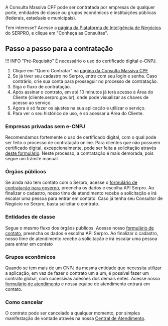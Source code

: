 A Consulta Massiva CPF pode ser contratada por empresas de qualquer porte, entidades de classe ou grupos econômicos e instituições públicas (federais, estaduais e municipais).

Tem interesse? Acesse a [página da Plataforma de Inteligência de Negócios](https://servicos.serpro.gov.br/inteligencia-de-negocios-serpro/) do SERPRO, e clique em "Conheça as Consultas".

## Passo a passo para a contratação

!!! INFO "Pré-Requisito"
    É necessário o uso do certificado digital e-CNPJ.


1. Clique em "Quero Contratar" na [página da Consulta Massiva CPF](https://servicos.serpro.gov.br/inteligencia-de-negocios-serpro/biblioteca/consulta-cpf/index.html)
1. Se já tiver seu cadastro no Serpro, entre com seu login e senha. Caso contrário, crie sua conta para prosseguir no processo de contratação.
1. Siga o fluxo de contratação.
1. Após assinar o contrato, em até 10 minutos já terá acesso à Área do Cliente (cliente.serpro.gov.br), onde pode visualizar as chaves de acesso ao serviço.
1. Agora é só fazer os ajustes na sua aplicação e utilizar o serviço.
1. Para ver o seu histórico de uso, é só acessar a Área do Cliente.

### Empresas privadas sem e-CNPJ
Recomendamos fortemente o uso de certificado digital, com o qual pode ser feito o processo de contratação online. Para clientes que não possuem certificado digital, excepcionalmente, pode ser feita a solicitação através [deste formulário](https://www.serpro.gov.br/menu/contato/cliente/cliente/@@template_contato). Neste processo, a contratação é mais demorada, pois segue um trâmite manual.

### Órgãos públicos
Se ainda não tem contato com o Serpro, acesse o [formulário de contratação para governo](https://servicos.serpro.gov.br/governo-contratacao/), preencha os dados e escolha API Serpro. Ao finalizar o cadastro, nosso time de atendimento recebe a solicitação e irá escalar uma pessoa para entrar em contato. Caso já tenha seu Consultor de Negócio no Serpro, basta solicitar o contrato.

### Entidades de classe
Segue o mesmo fluxo dos órgãos públicos. Acesse nosso [formulário de contato](https://www.serpro.gov.br/menu/contato/cliente/cliente/@@template_contato), preencha os dados e escolha API Serpro. Ao finalizar o cadastro, nosso time de atendimento recebe a solicitação e irá escalar uma pessoa para entrar em contato

### Grupos econômicos
Quando se tem mais de um CNPJ da mesma entidade que necessita utilizar a aplicação, em vez de fazer o contrato um a um, é possível fazer um contrato global, com sucessivas adesões dos demais entes. Acesse nosso [formulário de atendimento](https://www.serpro.gov.br/menu/contato/cliente/cliente/@@template_contato) e nossa equipe de atendimento entrará em contato.

### Como cancelar
O contrato pode ser cancelado a qualquer momento, por simples manifestação de vontade através na nossa [Central de Atendimento](https://atendimento.serpro.gov.br/apicpf).
